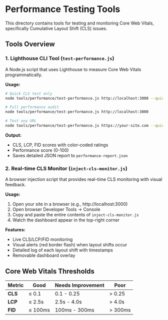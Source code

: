 # Performance Testing Tools

This directory contains tools for testing and monitoring Core Web Vitals, specifically Cumulative Layout Shift (CLS) issues.

## Tools Overview

### 1. Lighthouse CLI Tool (`test-performance.js`)

A Node.js script that uses Lighthouse to measure Core Web Vitals programmatically.

**Usage:**
```bash
# Quick CLS test only
node tools/performance/test-performance.js http://localhost:3000 --quick

# Full performance audit
node tools/performance/test-performance.js http://localhost:3000

# Test any URL
node tools/performance/test-performance.js https://your-site.com --quick
```

**Output:**
- CLS, LCP, FID scores with color-coded ratings
- Performance score (0-100)
- Saves detailed JSON report to `performance-report.json`

### 2. Real-time CLS Monitor (`inject-cls-monitor.js`)

A browser injection script that provides real-time CLS monitoring with visual feedback.

**Usage:**
1. Open your site in a browser (e.g., http://localhost:3000)
2. Open browser Developer Tools → Console
3. Copy and paste the entire contents of `inject-cls-monitor.js`
4. Watch the dashboard appear in the top-right corner

**Features:**
- Live CLS/LCP/FID monitoring
- Visual alerts (red border flash) when layout shifts occur
- Detailed log of each layout shift with timestamps
- Removable dashboard overlay

## Core Web Vitals Thresholds

| Metric | Good | Needs Improvement | Poor |
|--------|------|-------------------|------|
| **CLS** | ≤ 0.1 | 0.1 - 0.25 | > 0.25 |
| **LCP** | ≤ 2.5s | 2.5s - 4.0s | > 4.0s |
| **FID** | ≤ 100ms | 100ms - 300ms | > 300ms |
